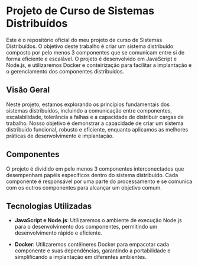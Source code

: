 # Projeto de Curso de Sistemas Distribuídos

Este é o repositório oficial do meu projeto de curso de Sistemas Distribuídos. O objetivo deste trabalho é criar um sistema distribuído composto por pelo menos 3 componentes que se comunicam entre si de forma eficiente e escalável. O projeto é desenvolvido em JavaScript e Node.js, e utilizaremos Docker e conteirização para facilitar a implantação e o gerenciamento dos componentes distribuídos.

## Visão Geral

Neste projeto, estamos explorando os princípios fundamentais dos sistemas distribuídos, incluindo a comunicação entre componentes, escalabilidade, tolerância a falhas e a capacidade de distribuir cargas de trabalho. Nosso objetivo é demonstrar a capacidade de criar um sistema distribuído funcional, robusto e eficiente, enquanto aplicamos as melhores práticas de desenvolvimento e implantação.

## Componentes

O projeto é dividido em pelo menos 3 componentes interconectados que desempenham papéis específicos dentro do sistema distribuído. Cada componente é responsável por uma parte do processamento e se comunica com os outros componentes para alcançar um objetivo comum.

## Tecnologias Utilizadas

- **JavaScript e Node.js**: Utilizaremos o ambiente de execução Node.js para o desenvolvimento dos componentes, permitindo um desenvolvimento rápido e eficiente.

- **Docker**: Utilizaremos contêineres Docker para empacotar cada componente e suas dependências, garantindo a portabilidade e simplificando a implantação em diferentes ambientes.
